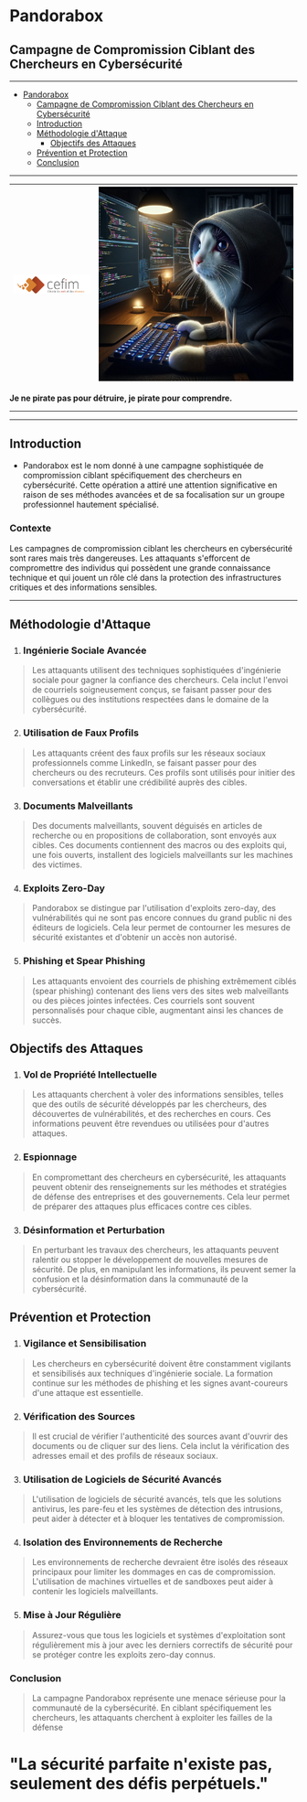 # Pandorabox
## Campagne de Compromission Ciblant des Chercheurs en Cybersécurité

_________


<!-- TOC -->

- [Pandorabox](#pandorabox)
  - [Campagne de Compromission Ciblant des Chercheurs en Cybersécurité](#campagne-de-compromission-ciblant-des-chercheurs-en-cybersécurité)
  - [Introduction](#introduction)
   - [Méthodologie d'Attaque](#méthodologie-dattaque)
     - [Objectifs des Attaques](#objectifs-des-attaques)
  - [Prévention et Protection](#prévention-et-protection)
  - [Conclusion](#conclusion)


<!-- /TOC -->



_________

| ![Logo SC-900](/imgs/cefim.png) | ![Gato Hacker](/imgs/gato-hacker.webp) |
|----------|----------|


**Je ne pirate pas pour détruire, je pirate pour comprendre.**

_________
_________

## Introduction

- Pandorabox est le nom donné à une campagne sophistiquée de compromission ciblant spécifiquement des chercheurs en cybersécurité. Cette opération a attiré une attention significative en raison de ses méthodes avancées et de sa focalisation sur un groupe professionnel hautement spécialisé.

### Contexte

Les campagnes de compromission ciblant les chercheurs en cybersécurité sont rares mais très dangereuses. Les attaquants s'efforcent de compromettre des individus qui possèdent une grande connaissance technique et qui jouent un rôle clé dans la protection des infrastructures critiques et des informations sensibles.


_________

## Méthodologie d'Attaque

 
1.	### Ingénierie Sociale Avancée

> Les attaquants utilisent des techniques sophistiquées d'ingénierie sociale pour gagner la confiance des chercheurs. Cela inclut l'envoi de courriels soigneusement conçus, se faisant passer pour des collègues ou des institutions respectées dans le domaine de la cybersécurité.

2.	### Utilisation de Faux Profils

> Les attaquants créent des faux profils sur les réseaux sociaux professionnels comme LinkedIn, se faisant passer pour des chercheurs ou des recruteurs. Ces profils sont utilisés pour initier des conversations et établir une crédibilité auprès des cibles.

3.	### Documents Malveillants

>	Des documents malveillants, souvent déguisés en articles de recherche ou en propositions de collaboration, sont envoyés aux cibles. Ces documents contiennent des macros ou des exploits qui, une fois ouverts, installent des logiciels malveillants sur les machines des victimes.

4.	### Exploits Zero-Day

>	Pandorabox se distingue par l'utilisation d'exploits zero-day, des vulnérabilités qui ne sont pas encore connues du grand public ni des éditeurs de logiciels. Cela leur permet de contourner les mesures de sécurité existantes et d'obtenir un accès non autorisé.

5.	### Phishing et Spear Phishing

>	Les attaquants envoient des courriels de phishing extrêmement ciblés (spear phishing) contenant des liens vers des sites web malveillants ou des pièces jointes infectées. Ces courriels sont souvent personnalisés pour chaque cible, augmentant ainsi les chances de succès.


## Objectifs des Attaques

1.	### Vol de Propriété Intellectuelle

>	Les attaquants cherchent à voler des informations sensibles, telles que des outils de sécurité développés par les chercheurs, des découvertes de vulnérabilités, et des recherches en cours. Ces informations peuvent être revendues ou utilisées pour d'autres attaques.

2.	### Espionnage

>	En compromettant des chercheurs en cybersécurité, les attaquants peuvent obtenir des renseignements sur les méthodes et stratégies de défense des entreprises et des gouvernements. Cela leur permet de préparer des attaques plus efficaces contre ces cibles.

3.	### Désinformation et Perturbation

>	En perturbant les travaux des chercheurs, les attaquants peuvent ralentir ou stopper le développement de nouvelles mesures de sécurité. De plus, en manipulant les informations, ils peuvent semer la confusion et la désinformation dans la communauté de la cybersécurité.


## Prévention et Protection

1.	### Vigilance et Sensibilisation

> Les chercheurs en cybersécurité doivent être constamment vigilants et sensibilisés aux techniques d'ingénierie sociale. La formation continue sur les méthodes de phishing et les signes avant-coureurs d'une attaque est essentielle.

2.	### Vérification des Sources

> Il est crucial de vérifier l'authenticité des sources avant d'ouvrir des documents ou de cliquer sur des liens. Cela inclut la vérification des adresses email et des profils de réseaux sociaux.

3.	### Utilisation de Logiciels de Sécurité Avancés

>	L'utilisation de logiciels de sécurité avancés, tels que les solutions antivirus, les pare-feu et les systèmes de détection des intrusions, peut aider à détecter et à bloquer les tentatives de compromission.

4.	### Isolation des Environnements de Recherche

> Les environnements de recherche devraient être isolés des réseaux principaux pour limiter les dommages en cas de compromission. L'utilisation de machines virtuelles et de sandboxes peut aider à contenir les logiciels malveillants.

5.	### Mise à Jour Régulière

>	Assurez-vous que tous les logiciels et systèmes d'exploitation sont régulièrement mis à jour avec les derniers correctifs de sécurité pour se protéger contre les exploits zero-day connus.




### Conclusion
> La campagne Pandorabox représente une menace sérieuse pour la communauté de la cybersécurité. En ciblant spécifiquement les chercheurs, les attaquants cherchent à exploiter les failles de la défense 

# "La sécurité parfaite n'existe pas, seulement des défis perpétuels."
